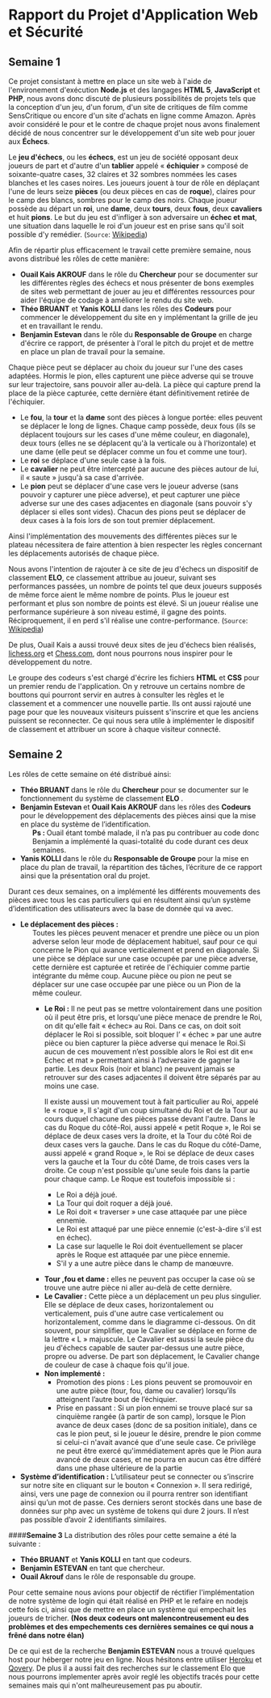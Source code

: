 # Rapport du Projet d'Application Web et Sécurité #
Semaine 1
---------
Ce projet consistant à mettre en place un site web à l'aide de l'environement d'exécution **Node.js** et des langages **HTML 5**, **JavaScript** et **PHP**, nous avons donc discuté de plusieurs possibilités de projets tels que la conception d'un jeu, d'un forum, d'un site de critiques de film comme SensCritique ou encore d'un site d'achats en ligne comme Amazon. Après avoir considéré le pour et le contre de chaque projet nous avons finalement décidé de nous concentrer sur le développement d'un site web pour jouer aux **Échecs**.

Le **jeu d'échecs**, ou les **échecs**, est un jeu de société opposant deux joueurs de part et d'autre d'un **tablier** appelé « **échiquier** » composé de soixante-quatre cases, 32 claires et 32 sombres nommées les cases blanches et les cases noires. Les joueurs jouent à tour de rôle en déplaçant l'une de leurs seize **pièces** (ou deux pièces en cas de **roque**), claires pour le camp des blancs, sombres pour le camp des noirs. Chaque joueur possède au départ un **roi**, une **dame**, deux **tours**, deux **fous**, deux **cavaliers** et huit **pions**. Le but du jeu est d'infliger à son adversaire un **échec et mat**, une situation dans laquelle le roi d'un joueur est en prise sans qu'il soit possible d'y remédier. (`Source`: [Wikipedia](https://fr.wikipedia.org/wiki/%C3%89checs))

Afin de répartir plus efficacement le travail cette première semaine, nous avons distribué les rôles de cette manière:
<ul>
  <li><strong>Ouail Kais AKROUF</strong> dans le rôle du <strong>Chercheur</strong> pour se documenter sur les différentes règles des échecs et nous présenter de bons exemples de sites web permettant de jouer au jeu et différentes ressources pour aider l'équipe de codage à améliorer le rendu du site web.</li>
  <li><strong>Théo BRUANT</strong> et <strong>Yanis KOLLI</strong> dans les rôles des <strong>Codeurs</strong> pour commencer le développement du site en y implémentant la grille de jeu et en travaillant le rendu.</li>
  <li><strong>Benjamin Estevan</strong> dans le rôle du <strong>Responsable de Groupe</strong> en charge d'écrire ce rapport, de présenter à l'oral le pitch du projet et de mettre en place un plan de travail pour la semaine.</li>
</ul>

Chaque pièce peut se déplacer au choix du joueur sur l'une des cases adaptées. Hormis le pion, elles capturent une pièce adverse qui se trouve sur leur trajectoire, sans pouvoir aller au-delà. La pièce qui capture prend la place de la pièce capturée, cette dernière étant définitivement retirée de l'échiquier.
<ul>
  <li>Le <strong>fou</strong>, la <strong>tour</strong> et la <strong>dame</strong> sont des pièces à longue portée: elles peuvent se déplacer le long de lignes. Chaque camp possède, deux fous (ils se déplacent toujours sur les cases d'une même couleur, en diagonale), deux tours (elles ne se déplacent qu'à la verticale ou à l'horizontale) et une dame (elle peut se déplacer comme un fou et comme une tour).</li>
  <li>Le <strong>roi</strong> se déplace d'une seule case à la fois.</li>
  <li>Le <strong>cavalier</strong> ne peut être intercepté par aucune des pièces autour de lui, il « saute » jusqu'à sa case d'arrivée.</li>
  <li>Le <strong>pion</strong> peut se déplacer d'une case vers le joueur adverse (sans pouvoir y capturer une pièce adverse), et peut capturer une pièce adverse sur une des cases adjacentes en diagonale (sans pouvoir s'y déplacer si elles sont vides). Chacun des pions peut se déplacer de deux cases à la fois lors de son tout premier déplacement.</li>
</ul>

Ainsi l'implémentation des mouvements des différentes pièces sur le plateau nécessitera de faire attention à bien respecter les règles concernant les déplacements autorisés de chaque pièce.

Nous avons l'intention de rajouter à ce site de jeu d'échecs un dispositif de classement **ELO**, ce classement attribue au joueur, suivant ses performances passées, un nombre de points tel que deux joueurs supposés de même force aient le même nombre de points. Plus le joueur est performant et plus son nombre de points est élevé. Si un joueur réalise une performance supérieure à son niveau estimé, il gagne des points. Réciproquement, il en perd s'il réalise une contre-performance. (`Source`: [Wikipedia](https://fr.wikipedia.org/wiki/Classement_Elo))

De plus, Ouail Kais a aussi trouvé deux sites de jeu d'échecs bien réalisés, [lichess.org](https://lichess.org/) et [Chess.com](https://www.chess.com/fr/play/computer), dont nous pourrons nous inspirer pour le développement du notre.

Le groupe des codeurs s'est chargé d'écrire les fichiers **HTML** et **CSS** pour un premier rendu de l'application. On y retrouve un certains nombre de bouttons qui pourront servir en autres à consulter les règles et le classement et a commencer une nouvelle partie. Ils ont aussi rajouté une page pour que les nouveaux visiteurs puissent s'inscrire et que les anciens puissent se reconnecter. Ce qui nous sera utile à implémenter le dispositif de classement et attribuer un score à chaque visiteur connecté.

Semaine 2
----------

Les rôles de cette semaine on été distribué ainsi:
<ul>
  <li><strong>Théo BRUANT </strong> dans le rôle du <strong>Chercheur</strong> pour se documenter sur le fonctionnement du système de classement <strong>ELO </strong>.</li>
  <li><strong> Benjamin Estevan </strong> et <strong> Ouail Kais AKROUF </strong> dans les rôles des <strong>Codeurs</strong> pour le développement des déplacements des pièces ainsi que la mise en place du système de l’identification.
    <ul>
<strong> Ps : </strong>  Ouail étant tombé malade, il n’a pas pu contribuer au code donc Benjamin a implémenté la quasi-totalité du code durant ces deux semaines.
    </ul>
 </li>

  <li><strong>Yanis KOLLI </strong> dans le rôle du <strong>Responsable de Groupe</strong> pour la mise en place du plan de travail, la répartition des tâches, l’écriture de ce rapport ainsi que la présentation oral du projet.</li>
</ul>

Durant ces deux semaines, on a implémenté les différents mouvements des pièces avec tous les cas particuliers qui en résultent ainsi qu’un système d’identification des utilisateurs avec la base de donnée qui va avec.
<ul>
 <li><strong>Le déplacement des pièces :</strong>
  <ul>
Toutes les pièces  peuvent menacer et prendre une pièce ou un pion adverse selon leur mode de déplacement habituel, sauf pour ce qui concerne le Pion qui avance verticalement et prend en diagonale. Si une pièce se déplace sur une case occupée par une pièce adverse, cette dernière est capturée et retirée de l'échiquier comme partie intégrante du même coup. Aucune pièce ou pion ne peut se déplacer sur une case occupée par une pièce ou un Pion de la même couleur.
  
   <ul>  
<li> <strong>Le Roi :</strong> Il ne peut pas se mettre volontairement dans une position où il peut être pris, et lorsqu'une pièce menace de prendre le Roi, on dit qu'elle fait « échec» au Roi. Dans ce cas, on doit soit déplacer le Roi si possible, soit bloquer l’ « échec » par une autre pièce ou bien capturer la pièce adverse qui menace le Roi.Si aucun de ces mouvement n’est possible alors le Roi est dit en« Echec et mat »  permettant ainsi à l’adversaire de gagner la partie. Les deux Rois (noir et blanc) ne peuvent jamais se retrouver sur des cases adjacentes il doivent être séparés par au moins une case.

Il existe aussi un mouvement tout à fait particulier au Roi, appelé le « roque », Il s'agit d'un coup simultané du Roi et de la Tour au cours duquel chacune des pièces passe devant l'autre. Dans le cas du Roque du côté-Roi, aussi appelé « petit Roque », le Roi se déplace de deux cases vers la droite, et la Tour du côté Roi de deux cases vers la gauche. Dans le cas du Roque du côté-Dame, aussi appelé « grand Roque », le Roi se déplace de deux cases vers la gauche et la Tour du côté Dame, de trois cases vers la droite.
Ce coup n'est possible qu'une seule fois dans la partie pour chaque camp. 
Le Roque est toutefois impossible si : 
  
   <ul>
<li>Le Roi a déjà joué.</li>
<li>La Tour qui doit roquer a déjà joué.</li>
<li>Le Roi doit « traverser » une case attaquée par une pièce ennemie.</li>
<li>Le Roi est attaqué par une pièce ennemie (c'est-à-dire s'il est en échec).</li>
<li>La case sur laquelle le Roi doit éventuellement se placer après le Roque est attaquée par une pièce ennemie.</li>
  <li>S'il y a une autre pièce dans le champ de manœuvre.</li>
  </ul>
 </li>
</ul>
    
<ul>  
<li><strong>Tour ,fou et dame :</strong> elles ne peuvent pas occuper la case où se trouve une autre pièce ni aller au-delà de cette dernière. </li>
<li><strong>Le Cavalier :</strong> Cette pièce a un déplacement un peu plus singulier. Elle se déplace de deux cases, horizontalement ou verticalement, puis d'une autre case verticalement ou horizontalement, comme dans le diagramme ci-dessous. On dit souvent, pour simplifier, que le Cavalier se déplace en forme de la lettre « L » majuscule. Le Cavalier est aussi la seule pièce du jeu d'échecs capable de sauter par-dessus une autre pièce, propre ou adverse. De part son déplacement, le Cavalier change de couleur de case à chaque fois qu'il joue.</li>
  
<li><strong>Non implementé :</strong>
   <ul>
	 <li>Promotion des pions : Les pions peuvent se promouvoir en une autre pièce (tour, fou, dame ou cavalier) lorsqu’ils atteignent l’autre bout de l’échiquier.        </li>
	<li>Prise en passant :  Si un pion ennemi se trouve placé sur sa cinquième rangée (à partir de son camp), lorsque le Pion avance de deux cases (donc de sa position initiale), dans ce cas le pion peut, si le joueur le désire, prendre le pion comme si celui-ci n'avait avancé que d'une seule case. Ce privilège ne peut être exercé qu'immédiatement après que le Pion aura avancé de deux cases, et ne pourra en aucun cas être différé dans une phase ultérieure de la partie </li>
   </ul>
 </ul>  
</ul> 
   
<li><strong>Système d’identification :</strong>
L’utilisateur peut se connecter ou s’inscrire sur notre site en cliquant sur le bouton « Connexion ». Il sera redirigé, ainsi, vers une page de connexion ou il pourra rentrer son identifiant ainsi qu’un mot de passe. Ces derniers seront stockés dans une base de données sur php avec un système de tokens qui dure 2 jours. Il n’est pas possible d’avoir 2 identifiants similaires.</li>
</ul>

####**Semaine 3** 
La distribution des rôles pour cette semaine a été la suivante : 
+ **Théo BRUANT** et **Yanis KOLLI** en tant que codeurs.
+ **Benjamin ESTEVAN** en tant que chercheur. 
+ **Ouail Akrouf** dans le rôle de responsable du groupe.

Pour cette semaine nous avions pour objectif de réctifier l'implémentation de notre système de login qui était réalisé en PHP et le refaire en nodejs cette fois ci, ainsi que de mettre en place un système qui empechait les joueurs de tricher. 
**(Nos deux codeurs ont malencontreusement eu des problèmes et des empechements ces dernières semaines ce qui nous a frêné dans notre élan)**

De ce qui est de la recherche **Benjamin ESTEVAN** nous a trouvé quelques host pour héberger notre jeu en ligne. Nous hésitons entre utiliser [Heroku](https://www.heroku.com/) et [Qovery](https://www.qovery.com/). De plus il a aussi fait des recherches sur le classement Elo que nous pourrons implementer après avoir reglé les objectifs tracés pour cette semaines mais qui n'ont malheureusement pas pu aboutir.



